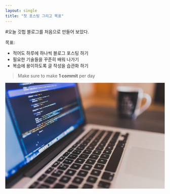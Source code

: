 ```yaml
---
layout: single
title: "첫 포스팅 그리고 목표"
---
```


#오늘 깃헙 블로그를 처음으로 만들어 보았다.

목표:
* 적어도 하루에 하나씩 블로그 포스팅 하기  
* 필요한 기술들을 꾸준히 배워 나가기  
* 복습에 용이하도록 글 작성을 습관화 하기  





>Make sure to make **1 commit** per day





![unnamed](../images/2021-10-03-first/unnamed-16332575136801.jpg)

